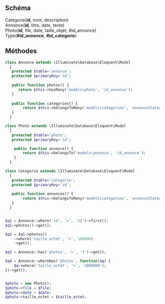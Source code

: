 ## Schéma

Categorie(__id__, nom, description)  
Annonce(__id__, titre, date, texte)  
Photo(__id__, file, date, taille_objet, #id_annonce)  
Type(__#id_annonce__, __#id_categorie__)  

## Méthodes

```php
class Annonce extends \Illuminate\Database\Eloquent\Model
  {
   protected $table='annonce';
   protected $primaryKey='id';
   
   public function photos() {
      return $this->hasMany('models\photo', 'id_annonce');
   }
   
   public function categories() {
        return $this->belongsToMany('models\categories', 'annonce2Categ', 'id_annonce', 'id_categorie');
   }
  }

class Photo extends \Illuminate\Database\Eloquent\Model
  {
   protected $table='photo';
   protected $primaryKey='id';

    public function annonce() {
        return $this->belongsTo('models\annonce', 'id_annonce');
    }
  }

class Categorie extends \Illuminate\Database\Eloquent\Model
  {
   protected $table='categorie';
   protected $primaryKey='id';
   
   public function annonces() {
        return $this->belongsToMany('models\categories', 'annonce2Categ', 'id_categorie', 'id_annonce');
   }
  }
```

```php

$q1 = Annonce::where('id', '=', '22')->first();
$q1->photos()->get();

$q2 = $q1->photos()
    ->where('taille_octet', '>', 100000)
    ->get();

$q3 = Annonce::has('photos', '>', '3')->get();

$q4 = Annonce::whereHas('photos', function($q) {
    $q->where('taille_octet', '>', '1000000');
})->get();

```

```php

$photo = new Photo();
$photo->file = $file;
$photo->date = $date;
$photo->taille_octet = $taille_octet;

```


